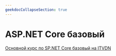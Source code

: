 ```yaml
---
geekdocCollapseSection: true
---
```


# ASP.NET Core базовый

[Основной курс по SP.NET Core базовый на ITVDN](https://itvdn.com/ru/video/aspnet-core-essential)